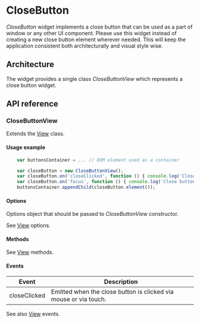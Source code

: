 # CloseButton

*CloseButton* widget implements a close button that can be used as a part of window or any other UI component. Please use this widget instead of creating a new close button element wherever needed. This will keep the application consistent both architecturally and visual style wise.

## Architecture

The widget provides a single class *CloseButtonView* which represents a close button widget.

## API reference

### CloseButtonView

Extends the [View](../../view/view.md) class.

#### Usage example

```javascript
    var buttonsContainer = ... // DOM element used as a container

    var closeButton = new CloseButtonView();
    var closeButton.on('closeClicked', function () { console.log('Close button clicked by mouse or by touch'); } );
    var closeButton.on('focus', function () { console.log('Close button focused.'); } );
    buttonsContainer.appendChild(closeButton.element());
```

#### Options
Options object that should be passed to *CloseButtonView* constructor.

See [View](../../view/view.md#options) options.

#### Methods <a name="methods"></a>
See [View](../../view/view.md#methods) methods.

#### Events    

| Event | Description
|---|---|
| closeClicked | Emitted when the close button is clicked via mouse or via touch. |

See also [View](../../view/view.md#events) events.
